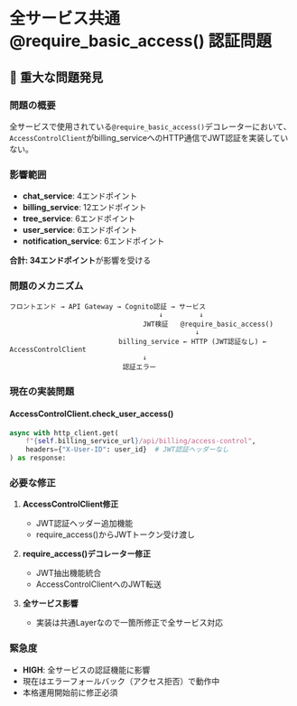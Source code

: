 # 全サービス共通 @require_basic_access() 認証問題

## 🚨 重大な問題発見

### 問題の概要
全サービスで使用されている`@require_basic_access()`デコレーターにおいて、`AccessControlClient`がbilling_serviceへのHTTP通信でJWT認証を実装していない。

### 影響範囲
- **chat_service**: 4エンドポイント
- **billing_service**: 12エンドポイント  
- **tree_service**: 6エンドポイント
- **user_service**: 6エンドポイント
- **notification_service**: 6エンドポイント

**合計: 34エンドポイント**が影響を受ける

### 問題のメカニズム

```
フロントエンド → API Gateway → Cognito認証 → サービス
                                     ↓         ↓
                                 JWT検証   @require_basic_access()
                                              ↓
                           billing_service ← HTTP (JWT認証なし) ← AccessControlClient
                                 ↓
                            認証エラー
```

### 現在の実装問題

#### AccessControlClient.check_user_access()
```python
async with http_client.get(
    f"{self.billing_service_url}/api/billing/access-control",
    headers={"X-User-ID": user_id}  # JWT認証ヘッダーなし
) as response:
```

### 必要な修正

1. **AccessControlClient修正**
   - JWT認証ヘッダー追加機能
   - require_access()からJWTトークン受け渡し

2. **require_access()デコレーター修正**
   - JWT抽出機能統合
   - AccessControlClientへのJWT転送

3. **全サービス影響**
   - 実装は共通Layerなので一箇所修正で全サービス対応

### 緊急度
- **HIGH**: 全サービスの認証機能に影響
- 現在はエラーフォールバック（アクセス拒否）で動作中
- 本格運用開始前に修正必須